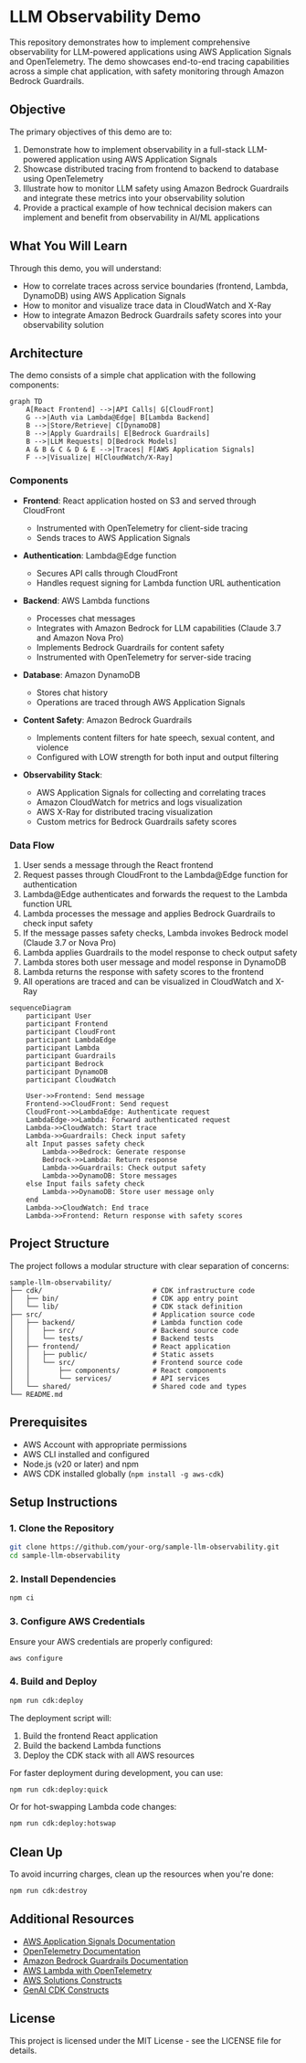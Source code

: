 # LLM Observability Demo

This repository demonstrates how to implement comprehensive observability for LLM-powered applications using AWS Application Signals and OpenTelemetry. The demo showcases end-to-end tracing capabilities across a simple chat application, with safety monitoring through Amazon Bedrock Guardrails.

## Objective

The primary objectives of this demo are to:

1. Demonstrate how to implement observability in a full-stack LLM-powered application using AWS Application Signals
2. Showcase distributed tracing from frontend to backend to database using OpenTelemetry
3. Illustrate how to monitor LLM safety using Amazon Bedrock Guardrails and integrate these metrics into your observability solution
4. Provide a practical example of how technical decision makers can implement and benefit from observability in AI/ML applications

## What You Will Learn

Through this demo, you will understand:

- How to correlate traces across service boundaries (frontend, Lambda, DynamoDB) using AWS Application Signals
- How to monitor and visualize trace data in CloudWatch and X-Ray
- How to integrate Amazon Bedrock Guardrails safety scores into your observability solution

## Architecture

The demo consists of a simple chat application with the following components:

```mermaid
graph TD
    A[React Frontend] -->|API Calls| G[CloudFront]
    G -->|Auth via Lambda@Edge| B[Lambda Backend]
    B -->|Store/Retrieve| C[DynamoDB]
    B -->|Apply Guardrails| E[Bedrock Guardrails]
    B -->|LLM Requests| D[Bedrock Models]
    A & B & C & D & E -->|Traces| F[AWS Application Signals]
    F -->|Visualize| H[CloudWatch/X-Ray]
```

### Components

- **Frontend**: React application hosted on S3 and served through CloudFront
  - Instrumented with OpenTelemetry for client-side tracing
  - Sends traces to AWS Application Signals

- **Authentication**: Lambda@Edge function
  - Secures API calls through CloudFront
  - Handles request signing for Lambda function URL authentication

- **Backend**: AWS Lambda functions
  - Processes chat messages
  - Integrates with Amazon Bedrock for LLM capabilities (Claude 3.7 and Amazon Nova Pro)
  - Implements Bedrock Guardrails for content safety
  - Instrumented with OpenTelemetry for server-side tracing

- **Database**: Amazon DynamoDB
  - Stores chat history
  - Operations are traced through AWS Application Signals

- **Content Safety**: Amazon Bedrock Guardrails
  - Implements content filters for hate speech, sexual content, and violence
  - Configured with LOW strength for both input and output filtering

- **Observability Stack**:
  - AWS Application Signals for collecting and correlating traces
  - Amazon CloudWatch for metrics and logs visualization
  - AWS X-Ray for distributed tracing visualization
  - Custom metrics for Bedrock Guardrails safety scores

### Data Flow

1. User sends a message through the React frontend
2. Request passes through CloudFront to the Lambda@Edge function for authentication
3. Lambda@Edge authenticates and forwards the request to the Lambda function URL
4. Lambda processes the message and applies Bedrock Guardrails to check input safety
5. If the message passes safety checks, Lambda invokes Bedrock model (Claude 3.7 or Nova Pro)
6. Lambda applies Guardrails to the model response to check output safety
7. Lambda stores both user message and model response in DynamoDB
8. Lambda returns the response with safety scores to the frontend
9. All operations are traced and can be visualized in CloudWatch and X-Ray

```mermaid
sequenceDiagram
    participant User
    participant Frontend
    participant CloudFront
    participant LambdaEdge
    participant Lambda
    participant Guardrails
    participant Bedrock
    participant DynamoDB
    participant CloudWatch

    User->>Frontend: Send message
    Frontend->>CloudFront: Send request
    CloudFront->>LambdaEdge: Authenticate request
    LambdaEdge->>Lambda: Forward authenticated request
    Lambda->>CloudWatch: Start trace
    Lambda->>Guardrails: Check input safety
    alt Input passes safety check
        Lambda->>Bedrock: Generate response
        Bedrock->>Lambda: Return response
        Lambda->>Guardrails: Check output safety
        Lambda->>DynamoDB: Store messages
    else Input fails safety check
        Lambda->>DynamoDB: Store user message only
    end
    Lambda->>CloudWatch: End trace
    Lambda->>Frontend: Return response with safety scores
```

## Project Structure

The project follows a modular structure with clear separation of concerns:

```
sample-llm-observability/
├── cdk/                           # CDK infrastructure code
│   ├── bin/                       # CDK app entry point
│   └── lib/                       # CDK stack definition
├── src/                           # Application source code
│   ├── backend/                   # Lambda function code
│   │   ├── src/                   # Backend source code
│   │   └── tests/                 # Backend tests
│   ├── frontend/                  # React application
│   │   ├── public/                # Static assets
│   │   └── src/                   # Frontend source code
│   │       ├── components/        # React components
│   │       └── services/          # API services
│   └── shared/                    # Shared code and types
└── README.md
```

## Prerequisites

- AWS Account with appropriate permissions
- AWS CLI installed and configured
- Node.js (v20 or later) and npm
- AWS CDK installed globally (`npm install -g aws-cdk`)

## Setup Instructions

### 1. Clone the Repository

```bash
git clone https://github.com/your-org/sample-llm-observability.git
cd sample-llm-observability
```

### 2. Install Dependencies

```bash
npm ci
```

### 3. Configure AWS Credentials

Ensure your AWS credentials are properly configured:

```bash
aws configure
```

### 4. Build and Deploy

```bash
npm run cdk:deploy
```

The deployment script will:
1. Build the frontend React application
2. Build the backend Lambda functions
3. Deploy the CDK stack with all AWS resources

For faster deployment during development, you can use:

```bash
npm run cdk:deploy:quick
```

Or for hot-swapping Lambda code changes:

```bash
npm run cdk:deploy:hotswap
```

## Clean Up

To avoid incurring charges, clean up the resources when you're done:

```bash
npm run cdk:destroy
```

## Additional Resources

- [AWS Application Signals Documentation](https://docs.aws.amazon.com/application-signals/)
- [OpenTelemetry Documentation](https://opentelemetry.io/docs/)
- [Amazon Bedrock Guardrails Documentation](https://docs.aws.amazon.com/bedrock/latest/userguide/guardrails.html)
- [AWS Lambda with OpenTelemetry](https://aws.amazon.com/blogs/compute/instrumenting-aws-lambda-functions-with-opentelemetry/)
- [AWS Solutions Constructs](https://docs.aws.amazon.com/solutions/latest/constructs/)
- [GenAI CDK Constructs](https://github.com/awslabs/generative-ai-cdk-constructs)

## License

This project is licensed under the MIT License - see the LICENSE file for details.
